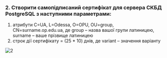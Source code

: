 ### 2. Створити самопідписаний сертифікат для сервера СКБД PostgreSQL з наступними параметрами:
1. атрибути C=UA, L=Odessa, O=OPU, OU=group, CN=surname.op.edu.ua, де group – назва вашої групи латиницею, surname – ваше прізвище латиницею
2. строк дії сертифікату = (25 * 10) днів, де variant – значення варіанту

![2](https://i.ibb.co/sW7LR4C/2023-12-12-030439401.png)